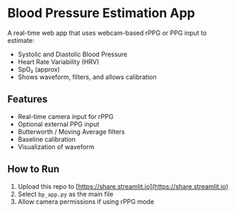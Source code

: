 # Blood Pressure Estimation App

A real-time web app that uses webcam-based rPPG or PPG input to estimate:
- Systolic and Diastolic Blood Pressure
- Heart Rate Variability (HRV)
- SpO₂ (approx)
- Shows waveform, filters, and allows calibration

## Features
- Real-time camera input for rPPG
- Optional external PPG input
- Butterworth / Moving Average filters
- Baseline calibration
- Visualization of waveform

## How to Run
1. Upload this repo to [https://share.streamlit.io](https://share.streamlit.io)
2. Select `bp_app.py` as the main file
3. Allow camera permissions if using rPPG mode
